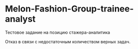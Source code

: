 # Melon-Fashion-Group-trainee-analyst
Тестовое задание на позицию стажера-аналитика

Отказ в связи с недостаточным количеством верных задач.
